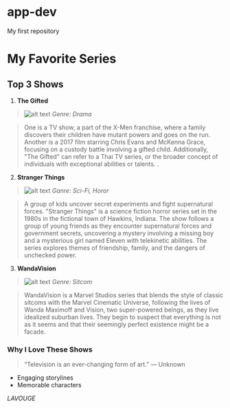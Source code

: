 # app-dev
My first repository

# My Favorite Series 
 ## Top 3 Shows 
 1. **The Gifted**
 >![alt text]( https://images.app.goo.gl/9kUaB )
_Genre: Drama_

 >One is a TV show, a part of the X-Men franchise, where a family discovers their children have mutant powers and goes on the run. Another is a 2017 film starring Chris Evans and McKenna Grace, focusing on a custody battle involving a gifted child. Additionally, "The Gifted" can refer to a Thai TV series, or the broader concept of individuals with exceptional abilities or talents. . 


 2. **Stranger Things**
 >![alt text](image-6.png)
_Ganre: Sci-Fi, Horor_

 >A group of kids uncover secret experiments and fight supernatural forces.  "Stranger Things" is a science fiction horror series set in the 1980s in the fictional town of Hawkins, Indiana. The show follows a group of young friends as they encounter supernatural forces and government secrets, uncovering a mystery involving a missing boy and a mysterious girl named Eleven with telekinetic abilities. The series explores themes of friendship, family, and the dangers of unchecked power.

 3. **WandaVision**
 >![alt text](https://images.app.goo.gl/bsgaQ)
_Genre: Sitcom_

> WandaVision is a Marvel Studios series that blends the style of classic sitcoms with the Marvel Cinematic Universe, following the lives of Wanda Maximoff and Vision, two super-powered beings, as they live idealized suburban lives. They begin to suspect that everything is not as it seems and that their seemingly perfect existence might be a facade.
 
 ### Why I Love These Shows 
> “Television is an ever-changing form of art.”
 — Unknown 
 - Engaging storylines 
 - Memorable characters

_*LAVOUGE*_

 
